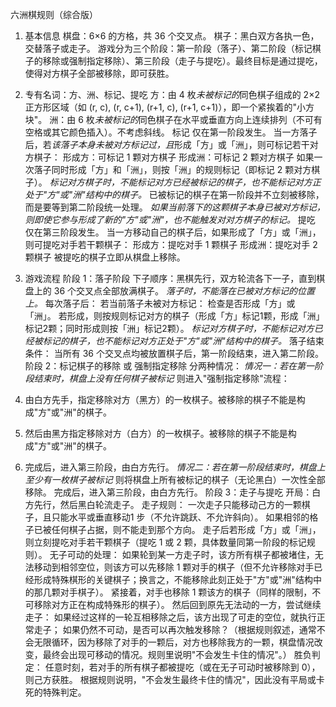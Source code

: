 六洲棋规则（综合版）
1. 基本信息
棋盘：6×6 的方格，共 36 个交叉点。
棋子：黑白双方各执一色，交替落子或走子。
游戏分为三个阶段：第一阶段（落子）、第二阶段（标记棋子的移除或强制指定移除）、第三阶段（走子与提吃）。最终目标是通过提吃，使得对方棋子全部被移除，即可获胜。

2. 专有名词：方、洲、标记、提吃
方：由 4 枚*未被标记的*同色棋子组成的 2×2 正方形区域（如 (r, c), (r, c+1), (r+1, c), (r+1, c+1)），即一个紧挨着的"小方块"。
洲：由 6 枚*未被标记的*同色棋子在水平或垂直方向上连续排列（不可有空格或其它颜色插入）。不考虑斜线。
标记
仅在第一阶段发生。
当一方落子后，若*该落子本身未被对方标记过，且*形成「方」或「洲」，则可标记若干对方棋子：
形成方：可标记 1 颗对方棋子
形成洲：可标记 2 颗对方棋子
如果一次落子同时形成「方」和「洲」，则按「洲」的规则标记（即标记 2 颗对方棋子）。
*标记对方棋子时，不能标记对方已经被标记的棋子，也不能标记对方正处于"方"或"洲"结构中的棋子。*
已被标记的棋子在第一阶段并不立刻被移除，而是要等到第二阶段统一处理。
*如果当前落下的这颗棋子本身已被对方标记，则即使它参与形成了新的"方"或"洲"，也不能触发对对方棋子的标记。*
提吃
仅在第三阶段发生。
当一方移动自己的棋子后，如果形成了「方」或「洲」，则可提吃对手若干颗棋子：
形成方：提吃对手 1 颗棋子
形成洲：提吃对手 2 颗棋子
被提吃的棋子立即从棋盘上移除。
3. 游戏流程
阶段 1：落子阶段
下子顺序：黑棋先行，双方轮流各下一子，直到棋盘上的 36 个交叉点全部放满棋子。
*落子时，不能落在已被对方标记的位置上。*
每次落子后：
若当前落子未被对方标记：
检查是否形成「方」或「洲」。
若形成，则按规则标记对方的棋子（形成「方」标记1颗，形成「洲」标记2颗；同时形成则按「洲」标记2颗）。
*标记对方棋子时，不能标记对方已经被标记的棋子，也不能标记对方正处于"方"或"洲"结构中的棋子。*
落子结束条件：
当所有 36 个交叉点均被放置棋子后，第一阶段结束，进入第二阶段。
阶段 2：标记棋子的移除 或 强制指定移除
分两种情况：
*情况一：若在第一阶段结束时，棋盘上没有任何棋子被标记*
则进入"强制指定移除"流程：
1. 由白方先手，指定移除对方（黑方）的一枚棋子。被移除的棋子不能是构成"方"或"洲"的棋子。
2. 然后由黑方指定移除对方（白方）的一枚棋子。被移除的棋子不能是构成"方"或"洲"的棋子。
3. 完成后，进入第三阶段，由白方先行。
*情况二：若在第一阶段结束时，棋盘上至少有一枚棋子被标记*
则将棋盘上所有被标记的棋子（无论黑白）一次性全部移除。
完成后，进入第三阶段，由白方先行。
阶段 3：走子与提吃
开局：白方先行，然后黑白轮流走子。
走子规则：
一次走子只能移动己方的一颗棋子，且只能水平或垂直移动1 步（不允许跳跃、不允许斜向）。
如果相邻的格子已被任何棋子占据，则不能走到那个方向。
走子后若形成「方」或「洲」，则立刻提吃对手若干颗棋子（提吃 1 或 2 颗，具体数量同第一阶段的标记规则）。
无子可动的处理：
如果轮到某一方走子时，该方所有棋子都被堵住，无法移动到相邻空位，则该方可以先移除 1 颗对手的棋子（但不允许移除对手已经形成特殊棋形的关键棋子；换言之，不能移除此刻正处于"方"或"洲"结构中的那几颗对手棋子）。
紧接着，对手也移除 1 颗该方的棋子（同样的限制，不可移除对方正在构成特殊形的棋子）。
然后回到原先无法动的一方，尝试继续走子：
如果经过这样的一轮互相移除之后，该方出现了可走的空位，就执行正常走子；
如果仍然不可动，是否可以再次触发移除？（根据规则叙述，通常不会无限循环，因为移除了对手的一颗后，对方也移除我方的一颗，棋盘情况改变，最终会出现可移动的情况。规则里说明"不会发生卡住的情况"。）
胜负判定：
任意时刻，若对手的所有棋子都被提吃（或在无子可动时被移除到 0），则己方获胜。
根据规则说明，"不会发生最终卡住的情况"，因此没有平局或卡死的特殊判定。